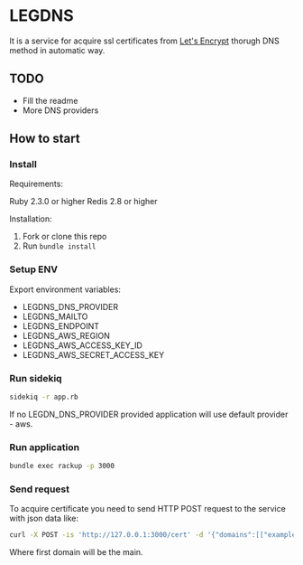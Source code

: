 # LEGDNS

It is a service for acquire ssl certificates from [Let's Encrypt](https://letsencrypt.org/) thorugh DNS method in automatic way.

## TODO

* Fill the readme
* More DNS providers

## How to start

### Install

Requirements:

Ruby 2.3.0 or higher
Redis 2.8 or higher

Installation:

1. Fork or clone this repo
2. Run `bundle install`

### Setup ENV

Export environment variables:

* LEGDNS_DNS_PROVIDER
* LEGDNS_MAILTO
* LEGDNS_ENDPOINT
* LEGDNS_AWS_REGION
* LEGDNS_AWS_ACCESS_KEY_ID
* LEGDNS_AWS_SECRET_ACCESS_KEY

### Run sidekiq

```bash
sidekiq -r app.rb
```

If no LEGDN_DNS_PROVIDER provided application will use default provider - aws.

### Run application

```bash
bundle exec rackup -p 3000
```

### Send request

To acquire certificate you need to send HTTP POST request to the service with json data like:

```bash
curl -X POST -is 'http://127.0.0.1:3000/cert' -d '{"domains":[["example.com", "a.example.com", "b.example.com"], ["example.net"]]}'
```

Where first domain will be the main.

